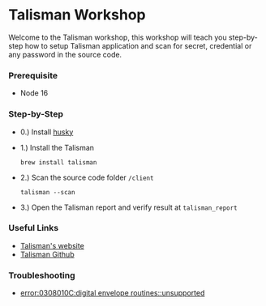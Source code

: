 # Talisman Workshop

Welcome to the Talisman workshop, this workshop will teach you step-by-step how to setup Talisman application
and scan for secret, credential or any password in the source code.

### Prerequisite

- Node 16

### Step-by-Step

- 0.) Install [husky](https://typicode.github.io/husky/getting-started.html)

- 1.) Install the Talisman
    ```shell
    brew install talisman
    ```
- 2.) Scan the source code folder `/client`
  ```shell
  talisman --scan
  ```

- 3.) Open the Talisman report and verify result at `talisman_report`

### Useful Links

- [Talisman's website](https://thoughtworks.github.io/talisman/)
- [Talisman Github](https://github.com/thoughtworks/talisman)

### Troubleshooting

- [error:0308010C:digital envelope routines::unsupported](https://stackoverflow.com/questions/69692842/error-message-error0308010cdigital-envelope-routinesunsupported)
